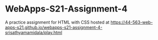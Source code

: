 # WebApps-S21-Assignment-4
A practice assignment for HTML with CSS
hosted at  https://44-563-web-apps-s21.github.io/webapps-s21-assignment-4-srisathyamamidala/play.html

